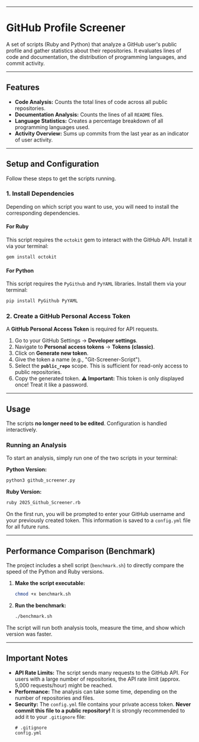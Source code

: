 -----

# GitHub Profile Screener

A set of scripts (Ruby and Python) that analyze a GitHub user's public profile and gather statistics about their repositories. It evaluates lines of code and documentation, the distribution of programming languages, and commit activity.

-----

## Features

  * **Code Analysis:** Counts the total lines of code across all public repositories.
  * **Documentation Analysis:** Counts the lines of all `README` files.
  * **Language Statistics:** Creates a percentage breakdown of all programming languages used.
  * **Activity Overview:** Sums up commits from the last year as an indicator of user activity.

-----

## Setup and Configuration

Follow these steps to get the scripts running.

### 1\. Install Dependencies

Depending on which script you want to use, you will need to install the corresponding dependencies.

#### For Ruby

This script requires the `octokit` gem to interact with the GitHub API. Install it via your terminal:

```bash
gem install octokit
```

#### For Python

This script requires the `PyGithub` and `PyYAML` libraries. Install them via your terminal:

```bash
pip install PyGithub PyYAML
```

### 2\. Create a GitHub Personal Access Token

A **GitHub Personal Access Token** is required for API requests.

1.  Go to your GitHub Settings → **Developer settings**.
2.  Navigate to **Personal access tokens** → **Tokens (classic)**.
3.  Click on **Generate new token**.
4.  Give the token a name (e.g., "Git-Screener-Script").
5.  Select the **`public_repo`** scope. This is sufficient for read-only access to public repositories.
6.  Copy the generated token. **⚠️ Important:** This token is only displayed once\! Treat it like a password.

-----

## Usage

The scripts **no longer need to be edited**. Configuration is handled interactively.

### Running an Analysis

To start an analysis, simply run one of the two scripts in your terminal:

**Python Version:**

```bash
python3 github_screener.py
```

**Ruby Version:**

```bash
ruby 2025_Github_Screener.rb
```

On the first run, you will be prompted to enter your GitHub username and your previously created token. This information is saved to a `config.yml` file for all future runs.

-----

## Performance Comparison (Benchmark)

The project includes a shell script (`benchmark.sh`) to directly compare the speed of the Python and Ruby versions.

1.  **Make the script executable:**
    ```bash
    chmod +x benchmark.sh
    ```
2.  **Run the benchmark:**
    ```bash
    ./benchmark.sh
    ```

The script will run both analysis tools, measure the time, and show which version was faster.

-----

## Important Notes

  * **API Rate Limits:** The script sends many requests to the GitHub API. For users with a large number of repositories, the API rate limit (approx. 5,000 requests/hour) might be reached.
  * **Performance:** The analysis can take some time, depending on the number of repositories and files.
  * **Security:** The `config.yml` file contains your private access token. **Never commit this file to a public repository\!** It is strongly recommended to add it to your `.gitignore` file:
    ```
    # .gitignore
    config.yml
    ```
